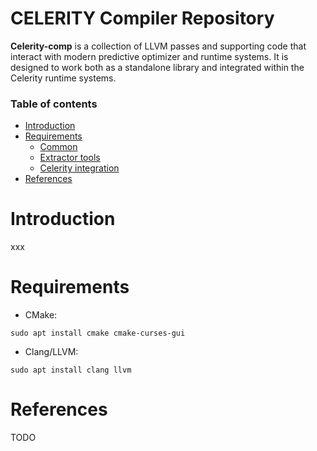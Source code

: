 CELERITY Compiler Repository
=========

**Celerity-comp** is a collection of LLVM passes and supporting code that interact with modern predictive optimizer and runtime systems.  It is designed to work both as a standalone library and integrated within the Celerity runtime systems.

### Table of contents
* [Introduction](#introduction)
* [Requirements](#requirements)
  * [Common](#common)
  * [Extractor tools](#extractor)
  * [Celerity integration](#celerityintegration)
* [References](#references)


Introduction
============
xxx

Requirements
============
  * CMake: 
  ```console
  sudo apt install cmake cmake-curses-gui
  ```
  * Clang/LLVM: 
  ```console
  sudo apt install clang llvm
  ```
  

References
============

TODO
